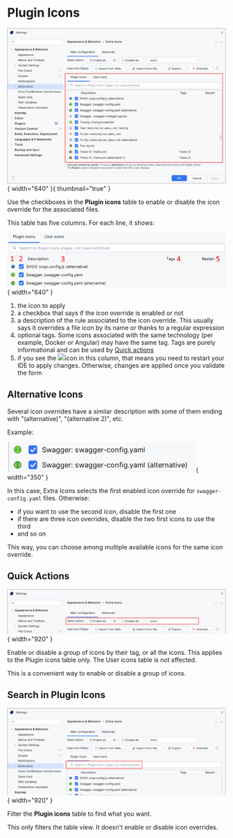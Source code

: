 <show-structure for="chapter,procedure,tab,def"/>

# Plugin Icons

![](../../images/extra-icons/extra-icons-plugin-icons.png){ width="640" }{ thumbnail="true" }

Use the checkboxes in the **Plugin icons** table to enable or disable the icon override for the associated files.

This table has five columns. For each line, it shows:

![](../../images/extra-icons/extra-icons-plugin-icons-line.png){ width="640" }

1. the icon to apply
2. a checkbox that says if the icon override is enabled or not
3. a description of the rule associated to the icon override. This usually says it overrides a file icon by its name or thanks to a regular expression
4. optional tags. Some icons associated with the same technology (per example, Docker or Angular) may have the same tag. Tags are purely informational and can be used by [Quick actions](#quick-actions)
5. if you see the <img src="extra-icons-reboot.svg" style="inline"/>icon in this column, that means you need to restart your IDE to apply changes. Otherwise, changes are applied once you validate the form

## Alternative Icons

Several icon overrides have a similar description with some of them ending with "(alternative)", "(alternative 2)", etc.

Example:

![](../../images/extra-icons/extra-icons-plugin-icons-alternatives.png){ width="350" }

In this case, Extra Icons selects the first enabled icon override for `swagger-config.yaml` files.
Otherwise:

- if you want to use the second icon, disable the first one
- if there are three icon overrides, disable the two first icons to use the third
- and so on

This way, you can choose among multiple available icons for the same icon override.

## Quick Actions

![](../../images/extra-icons/extra-icons-quick-actions.png){ width="920" }

Enable or disable a group of icons by their tag, or all the icons. This applies to the Plugin icons table only. The User icons table is not affected.

This is a convenient way to enable or disable a group of icons.

## Search in Plugin Icons

![](../../images/extra-icons/extra-icons-search-in-plugin-icons.png){ width="920" }

Filter the **Plugin icons** table to find what you want.

This only filters the table view. It doesn't enable or disable icon overrides.
